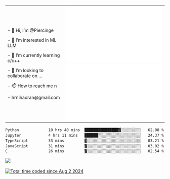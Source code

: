 <html>
    <table style="margin-left: auto; margin-right: auto;">
        <tr>
            <td>
                <p>- 👋 Hi, I’m @Piercinge</p>
                <p>- 👀 I’m interested in ML LLM</p>
                <p>- 🌱 I’m currently learning c/c++</p>
                <p>- 💞️ I’m looking to collaborate on ...</p>
                <p>- 📫 How to reach me n</p>
                <p>- hrnihaoran@gmail.com</p>
            </td>
            <td>
                <img src="https://raw.githubusercontent.com/Piercinge/github-stats/master/generated/overview.svg#gh-dark-mode-only" class="dark-mode-only" alt="GitHub Stats Dark Mode">
                <img src="https://raw.githubusercontent.com/Piercinge/github-stats/master/generated/overview.svg#gh-light-mode-only" class="light-mode-only" alt="GitHub Stats Light Mode">
            </td>
        </tr>
    </table>
</html>

<!--START_SECTION:waka-->

```txt
Python             10 hrs 40 mins  ███████████████▓░░░░░░░░░   62.08 %
Jupyter            4 hrs 11 mins   ██████░░░░░░░░░░░░░░░░░░░   24.37 %
TypeScript         33 mins         ▓░░░░░░░░░░░░░░░░░░░░░░░░   03.21 %
JavaScript         31 mins         ▓░░░░░░░░░░░░░░░░░░░░░░░░   03.02 %
C                  26 mins         ▓░░░░░░░░░░░░░░░░░░░░░░░░   02.54 %
```

<!--END_SECTION:waka-->

<a href="https://wakatime.com"><img src="https://wakatime.com/share/@haoran_ni/48d32ab7-16dd-4d92-9eeb-ae9d66413442.png" /></a>

<a href="https://wakatime.com/@2e7a1580-9a6c-4340-8b70-5b56364a5d8c"><img src="https://wakatime.com/badge/user/2e7a1580-9a6c-4340-8b70-5b56364a5d8c.svg" alt="Total time coded since Aug 2 2024" /></a>
